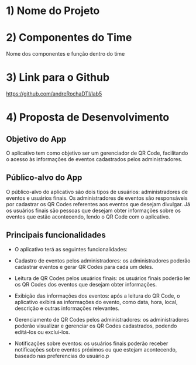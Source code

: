 # 1) Nome do Projeto

# 2) Componentes do Time

Nome dos componentes e função dentro do time
# 3) Link para o Github
https://github.com/andreRochaDTI/lab5

# 4) Proposta de Desenvolvimento

## Objetivo do App
O aplicativo tem como objetivo ser um gerenciador de QR Code, facilitando o acesso às informações de eventos cadastrados pelos administradores.

## Público-alvo do App
O público-alvo do aplicativo são dois tipos de usuários: administradores de eventos e usuários finais. Os administradores de eventos são responsáveis por cadastrar os QR Codes referentes aos eventos que desejam divulgar. Já os usuários finais são pessoas que desejam obter informações sobre os eventos que estão acontecendo, lendo o QR Code com o aplicativo.

## Principais funcionalidades
- O aplicativo terá as seguintes funcionalidades:

- Cadastro de eventos pelos administradores: os administradores poderão cadastrar eventos e gerar QR Codes para cada um deles.

- Leitura de QR Codes pelos usuários finais: os usuários finais poderão ler os QR Codes dos eventos que desejam obter informações.

- Exibição das informações dos eventos: após a leitura do QR Code, o aplicativo exibirá as informações do evento, como data, hora, local, descrição e outras informações relevantes.

- Gerenciamento de QR Codes pelos administradores: os administradores poderão visualizar e gerenciar os QR Codes cadastrados, podendo editá-los ou excluí-los.

- Notificações sobre eventos: os usuários finais poderão receber notificações sobre eventos próximos ou que estejam acontecendo, baseado nas preferencias do usuário.p
